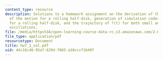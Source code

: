 ```yaml
---
content_type: resource
description: Solutions to a homework assignment on the derivation of the equation
  of the motion for a rolling half-disk, generation of simulation codes for motion
  for a rolling half-disk, and the trajectory of ?(t) for both small and large angle
  oscillations.
file: /media/https%3A/open-learning-course-data-rc.s3.amazonaws.com/2-003j-dynamics-and-control-i-fall-2007/44c16c4695a7629d7065a10cccf1b49f_hw7_1_sol.pdf
file_type: application/pdf
resourcetype: Document
title: hw7_1_sol.pdf
uid: 44c16c46-95a7-629d-7065-a10cccf1b49f
---
```

